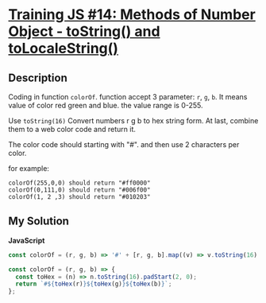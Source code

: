 # [Training JS #14: Methods of Number Object - toString() and toLocaleString()](https://www.codewars.com/kata/57238ceaef9008adc7000603)

## Description

Coding in function `colorOf`. function accept 3 parameter: `r`, `g`, `b`. It means value of color red green and blue. the value range is 0-255.

Use `toString(16)` Convert numbers r g b to hex string form. At last, combine them to a web color code and return it.

The color code should starting with "#". and then use 2 characters per color.

for example:

```
colorOf(255,0,0) should return "#ff0000"
colorOf(0,111,0) should return "#006f00"
colorOf(1, 2 ,3) should return "#010203"
```

## My Solution

**JavaScript**

```js
const colorOf = (r, g, b) => '#' + [r, g, b].map((v) => v.toString(16).padStart(2, 0)).join('');
```

```js
const colorOf = (r, g, b) => {
  const toHex = (n) => n.toString(16).padStart(2, 0);
  return `#${toHex(r)}${toHex(g)}${toHex(b)}`;
};
```
